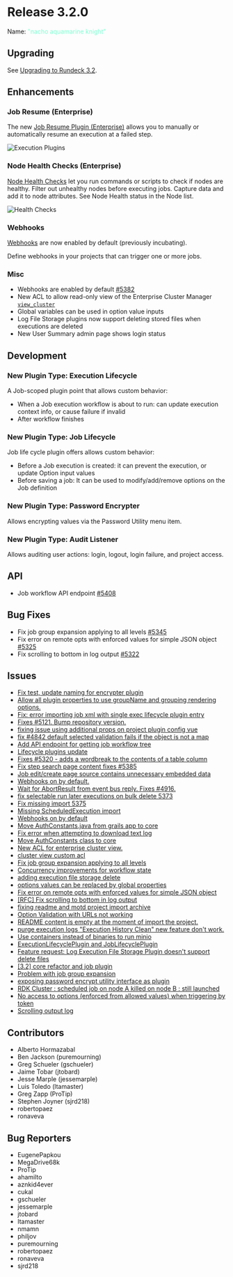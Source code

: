 # Release 3.2.0

Name: <span style="color: aquamarine"><span class="glyphicon glyphicon-knight"></span> "nacho aquamarine knight"</span>

## Upgrading
See [Upgrading to Rundeck 3.2](/upgrading/upgrading-to-rundeck-3.2.html).

## Enhancements

### Job Resume (Enterprise)

The new [Job Resume Plugin \(Enterprise\)](/manual/jobs/job-resume.md) allows you to manually or automatically resume an execution at a failed step.

![Execution Plugins](/assets/img/figure-job-resume-edit-job-execution-plugins.png)

### Node Health Checks (Enterprise)

[Node Health Checks](/manual/healthchecks.md) let you run commands or scripts to check if nodes are healthy. Filter out unhealthy nodes before executing jobs. Capture data and add it to node attributes. See Node Health status in the Node list.

![Health Checks](/assets/img/healthchecks-health-status-ui.png)

### Webhooks

[Webhooks](/manual/webhooks.md) are now enabled by default (previously incubating).  

Define webhooks in your projects that can trigger one or more jobs.

### Misc

* Webhooks are enabled by default [#5382](https://github.com/rundeck/rundeck/pull/5382)
* New ACL to allow read-only view of the Enterprise Cluster Manager [`view_cluster`](/administration/security/authorization.md#application-scope-resources-and-actions)
* Global variables can be used in option value inputs
* Log File Storage plugins now support deleting stored files when executions are deleted
* New User Summary admin page shows login status

## Development

### New Plugin Type: Execution Lifecycle

A Job-scoped plugin point that allows custom behavior:

* When a Job execution workflow is about to run: can update execution context info, or cause failure if invalid
* After workflow finishes

### New Plugin Type: Job Lifecycle

Job life cycle plugin offers allows custom behavior:

* Before a Job execution is created: it can prevent the execution, or update Option input values
* Before saving a job: It can be used to modify/add/remove options on the Job definition

### New Plugin Type: Password Encrypter

Allows encrypting values via the Password Utility menu item.

### New Plugin Type: Audit Listener

Allows auditing user actions: login, logout, login failure, and project access.

## API

* Job workflow API endpoint [#5408](https://github.com/rundeck/rundeck/pull/5408)

## Bug Fixes

* Fix job group expansion applying to all levels [#5345](https://github.com/rundeck/rundeck/pull/5345)
* Fix error on remote opts with enforced values for simple JSON object [#5325](https://github.com/rundeck/rundeck/pull/5325)
* Fix scrolling to bottom in log output [#5322](https://github.com/rundeck/rundeck/pull/5322)

## Issues

* [Fix test, update naming for encrypter plugin](https://github.com/rundeck/rundeck/pull/5442)
* [Allow all plugin properties to use groupName and grouping rendering options.](https://github.com/rundeck/rundeck/pull/5441)
* [Fix: error importing job xml with single exec lifecycle plugin entry](https://github.com/rundeck/rundeck/pull/5434)
* [Fixes #5121. Bump repository version.](https://github.com/rundeck/rundeck/pull/5426)
* [fixing issue using additional props on project plugin config vue ](https://github.com/rundeck/rundeck/pull/5419)
* [fix #4842 default selected validation fails if the object is not a map](https://github.com/rundeck/rundeck/pull/5412)
* [Add API endpoint for getting job workflow tree](https://github.com/rundeck/rundeck/pull/5408)
* [Lifecycle plugins update](https://github.com/rundeck/rundeck/pull/5391)
* [Fixes #5320 - adds a wordbreak to the contents of a table column](https://github.com/rundeck/rundeck/pull/5390)
* [Fix step search page content fixes #5385](https://github.com/rundeck/rundeck/pull/5386)
* [Job edit/create page source contains unnecessary embedded data](https://github.com/rundeck/rundeck/issues/5385)
* [Webhooks on by default.](https://github.com/rundeck/rundeck/pull/5382)
* [Wait for AbortResult from event bus reply. Fixes #4916.](https://github.com/rundeck/rundeck/pull/5381)
* [fix selectable run later executions on bulk delete 5373](https://github.com/rundeck/rundeck/pull/5379)
* [Fix missing import 5375](https://github.com/rundeck/rundeck/pull/5376)
* [Missing ScheduledExecution import](https://github.com/rundeck/rundeck/issues/5375)
* [Webhooks on by default](https://github.com/rundeck/rundeck/issues/5369)
* [ Move AuthConstants.java from grails app to core ](https://github.com/rundeck/rundeck/pull/5362)
* [Fix error when attempting to download text log](https://github.com/rundeck/rundeck/pull/5360)
* [Move AuthConstants class to core](https://github.com/rundeck/rundeck/issues/5354)
* [New ACL for enterprise cluster view.](https://github.com/rundeck/rundeck/pull/5349)
* [cluster view custom acl ](https://github.com/rundeck/rundeck/issues/5348)
* [Fix job group expansion applying to all levels](https://github.com/rundeck/rundeck/pull/5345)
* [Concurrency improvements for workflow state](https://github.com/rundeck/rundeck/pull/5341)
* [adding execution file storage delete](https://github.com/rundeck/rundeck/pull/5334)
* [options values can be replaced by global properties](https://github.com/rundeck/rundeck/pull/5333)
* [Fix error on remote opts with enforced values for simple JSON object](https://github.com/rundeck/rundeck/pull/5325)
* [\[RFC\] Fix scrolling to bottom in log output](https://github.com/rundeck/rundeck/pull/5322)
* [fixing readme and motd project import archive](https://github.com/rundeck/rundeck/pull/5319)
* [Option Validation with URLs not working](https://github.com/rundeck/rundeck/issues/5314)
* [README content is empty at the moment of import the project.](https://github.com/rundeck/rundeck/issues/5303)
* [purge execution logs "Execution History Clean" new feature don't work.](https://github.com/rundeck/rundeck/issues/5274)
* [Use containers instead of binaries to run minio](https://github.com/rundeck/rundeck/pull/5273)
* [ExecutionLifecyclePlugin and JobLifecyclePlugin](https://github.com/rundeck/rundeck/pull/5212)
* [Feature request: Log Execution File Storage Plugin doesn't support delete files](https://github.com/rundeck/rundeck/issues/5171)
* [\[3.2\] core refactor and job plugin](https://github.com/rundeck/rundeck/pull/5142)
* [Problem with job group expansion](https://github.com/rundeck/rundeck/issues/5119)
* [exposing password encrypt utility interface as plugin](https://github.com/rundeck/rundeck/pull/5022)
* [RDK Cluster : scheduled job on node A killed on node B : still launched](https://github.com/rundeck/rundeck/issues/4916)
* [No access to options (enforced from allowed values) when triggering by token](https://github.com/rundeck/rundeck/issues/4842)
* [Scrolling output log](https://github.com/rundeck/rundeck/issues/4047)

## Contributors

* Alberto Hormazabal
* Ben Jackson (puremourning)
* Greg Schueler (gschueler)
* Jaime Tobar (jtobard)
* Jesse Marple (jessemarple)
* Luis Toledo (ltamaster)
* Greg Zapp (ProTip)
* Stephen Joyner (sjrd218)
* robertopaez
* ronaveva

## Bug Reporters

* EugenePapkou
* MegaDrive68k
* ProTip
* ahamilto
* aznkid4ever
* cukal
* gschueler
* jessemarple
* jtobard
* ltamaster
* nmamn
* philjov
* puremourning
* robertopaez
* ronaveva
* sjrd218
